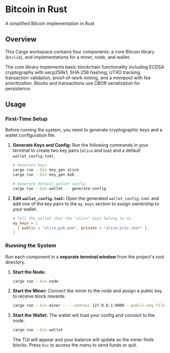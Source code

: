 # Bitcoin in Rust

A simplified Bitcoin implementation in Rust

## Overview

This Cargo workspace contains four components: a core Bitcoin library (`btclib`), and implementations for a miner, node, and wallet.

The core library implements basic blockchain functionality including ECDSA cryptography with secp256k1, SHA-256 hashing, UTXO tracking, transaction validation, proof-of-work mining, and a mempool with fee prioritization. Blocks and transactions use CBOR serialization for persistence.

## Usage

### First-Time Setup

Before running the system, you need to generate cryptographic keys and a wallet configuration file.

1.  **Generate Keys and Config:**
    Run the following commands in your terminal to create two key pairs (`alice` and `bob`) and a default `wallet_config.toml`.

    ```sh
    # Generate keys
    cargo run --bin key_gen alice
    cargo run --bin key_gen bob

    # Generate default wallet config
    cargo run --bin wallet -- generate-config
    ```

2.  **Edit `wallet_config.toml`:**
    Open the generated `wallet_config.toml` and add one of the key pairs to the `my_keys` section to assign ownership to your wallet.

    ```toml
    # Tell the wallet that the "alice" keys belong to us
    my_keys = [
      { public = "alice.pub.pem", private = "alice.priv.cbor" },
    ]
    ```

### Running the System

Run each component in a **separate terminal window** from the project's root directory.

1.  **Start the Node:**

    ```sh
    cargo run --bin node
    ```

2.  **Start the Miner:**
    Connect the miner to the node and assign a public key to receive block rewards.

    ```sh
    cargo run --bin miner -- --address 127.0.0.1:9000 --public-key-file alice.pub.pem
    ```

3.  **Start the Wallet:**
    The wallet will load your config and connect to the node.

    ```sh
    cargo run --bin wallet
    ```

    The TUI will appear and your balance will update as the miner finds blocks. Press `Esc` to access the menu to send funds or quit.
